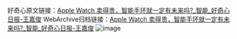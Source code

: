 好奇心原文链接：[Apple Watch 卖得贵，智能手环就一定有未来吗?_智能_好奇心日报-王嘉俊](https://www.qdaily.com/articles/3338.html)
WebArchive归档链接：[Apple Watch 卖得贵，智能手环就一定有未来吗?_智能_好奇心日报-王嘉俊](http://web.archive.org/web/20190623152008/https://www.qdaily.com/articles/3338.html)
![image](http://ww3.sinaimg.cn/large/007d5XDply1g3vetg17vdj30u03axhdt)